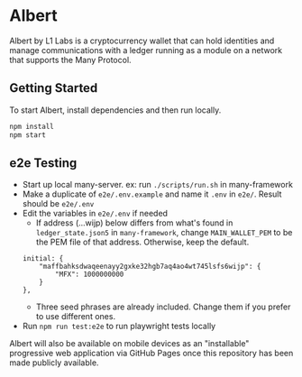 # Albert

Albert by L1 Labs is a cryptocurrency wallet that can hold identities and manage
communications with a ledger running as a module on a network that supports the
Many Protocol.

## Getting Started

To start Albert, install dependencies and then run locally.

```sh
npm install
npm start
```

## e2e Testing

- Start up local many-server. ex: run `./scripts/run.sh` in many-framework
- Make a duplicate of `e2e/.env.example` and name it `.env` in `e2e/`. Result
  should be `e2e/.env`
- Edit the variables in `e2e/.env` if needed
  - If address (...wijp) below differs from what's found in `ledger_state.json5`
    in `many-framework`, change `MAIN_WALLET_PEM` to be the PEM file of that
    address. Otherwise, keep the default.
  ```
  initial: {
      "maffbahksdwaqeenayy2gxke32hgb7aq4ao4wt745lsfs6wijp": {
          "MFX": 1000000000
      }
  },
  ```
  - Three seed phrases are already included. Change them if you prefer to use
    different ones.
- Run `npm run test:e2e` to run playwright tests locally

Albert will also be available on mobile devices as an "installable" progressive
web application via GitHub Pages once this repository has been made publicly
available.
